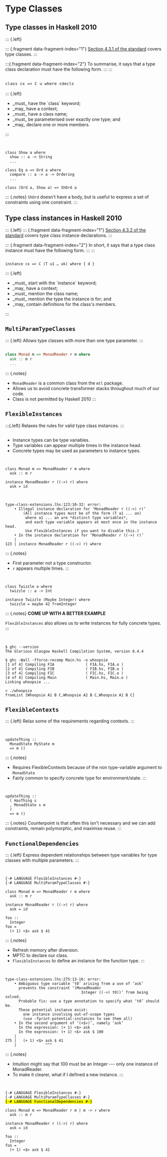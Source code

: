 # Type Classes

## Type classes in Haskell 2010

::: {.left}

::: {.fragment data-fragment-index="1"}
[Section 4.3.1 of the standard](https://www.haskell.org/onlinereport/haskell2010/haskellch4.html#x10-750004.3) covers type classes.
:::

:::{.fragment data-fragment-index="2"}
To summarise, it says that a type class declaration must have the following form.
:::
:::

<pre class="nohighlight fragment" style="font-size: 1.1em" data-fragment-index="3"><code data-trim data-noescape>
<span class="fragment highlight-current-green" data-fragment-index="4">class</span> <span class="fragment highlight-current-green" data-fragment-index="5">cx =></span> <span class="fragment highlight-current-green" data-fragment-index="6">C</span> <span class="fragment highlight-current-green" data-fragment-index="7">u</span> <span class="fragment highlight-current-green" data-fragment-index="8">where cdecls</span>
</code></pre>

::: {.left}
<ul>
<span class="fragment highlight-current-green" data-fragment-index="4"><span class="fragment" data-fragment-index="4"><li>_must_ have the `class` keyword;</li></span></span>
<span class="fragment highlight-current-green" data-fragment-index="5"><span class="fragment" data-fragment-index="5"><li>_may_ have a context;</li></span></span>
<span class="fragment highlight-current-green" data-fragment-index="6"><span class="fragment" data-fragment-index="6"><li>_must_ have a class name;</li></span></span>
<span class="fragment highlight-current-green" data-fragment-index="7"><span class="fragment" data-fragment-index="7"><li>_must_ be parameterised over exactly one type; and</li></span></span>
<span class="fragment highlight-current-green" data-fragment-index="8"><span class="fragment" data-fragment-index="8"><li>_may_ declare one or more members.</li></span></span>
</ul>
:::

##

<pre class="haskell"><code data-trim data-noescape>
<span class="fragment fade-semi-out" data-fragment-index="1">class Show a where
  show :: a -> String
  ...</span>

<span class="fragment fade-in-then-semi-out" data-fragment-index="1">class Eq a => Ord a where
  compare :: a -> a -> Ordering
  ...</span>

<span class="fragment fade-in-then-semi-out" data-fragment-index="2">class (Ord a, Show a) => ShOrd a</span>
</code></pre>

::: {.notes}
`ShOrd` doesn't have a body, but is useful to express a set of constraints using one constraint.
:::

## Type class instances in Haskell 2010

::: {.left}
::: {.fragment data-fragment-index="1"}
[Section 4.3.2 of the standard](https://www.haskell.org/onlinereport/haskell2010/haskellch4.html#x10-750004.3)
covers type class instance declarations.
:::

::: {.fragment data-fragment-index="2"}
In short, it says that a type class instance must have the following form.
:::
:::

<pre class="fragment no-highlight" style="font-size: 1em" data-fragment-index="3"><code data-trim data-noescape>
<span class="fragment highlight-current-green" data-fragment-index="4">instance</span> <span class="fragment highlight-current-green" data-fragment-index="5">cx =></span> <span class="fragment highlight-current-green" data-fragment-index="6">C</span> <span class="fragment highlight-current-green" data-fragment-index="7">(T u1 … uk)</span> <span class="fragment highlight-current-green" data-fragment-index="8">where { d }</span>
</code></pre>

::: {.left}
<ul>
<span class="fragment" data-fragment-index="4"><span class="fragment highlight-current-green" data-fragment-index="4"><li>_must_ start with the `instance` keyword;</li></span></span>
<span class="fragment" data-fragment-index="5"><span class="fragment highlight-current-green" data-fragment-index="5"><li>_may_ have a context;</li></span></span>
<span class="fragment" data-fragment-index="6"><span class="fragment highlight-current-green" data-fragment-index="6"><li>_must_ mention the class name;</li></span></span>
<span class="fragment" data-fragment-index="7"><span class="fragment highlight-current-green" data-fragment-index="7"><li>_must_ mention the type the instance is for; and</li></span></span>
<span class="fragment" data-fragment-index="8"><span class="fragment highlight-current-green" data-fragment-index="8"><li>_may_ contain definitions for the class's members.</li></span></span>
</ul>
:::

## `MultiParamTypeClasses`

::: {.left}
Allows type classes with more than one type parameter.
:::

##

```haskell
class Monad m => MonadReader r m where
  ask :: m r
  ...
```

::: {.notes}
- `MonadReader` is a common class from the `mtl` package.
- Allows us to avoid concrete transformer stacks throughout much of our code.
- Class is not permitted by Haskell 2010
:::

## `FlexibleInstances`

:::{.left}
Relaxes the rules for valid type class instances.
:::

##

- Instance types can be type variables.
- Type variables can appear multiple times in the instance head.
- Concrete types may be used as parameters to instance types.

##

<pre class="haskell"><code data-trim data-noescape>
<span class="fragment fade-semi-out" data-fragment-index="1">class Monad m => MonadReader r m where
  ask :: m r</span>

<span class="fragment" data-fragment-index="1">instance MonadReader r ((->) r) where
  ask = id
</code></pre>

##

<pre class="no-highlight"><code data-trim data-noescape>
<span class="fragment fade-semi-out" data-fragment-index="1">type-class-extensions.lhs:123:10-32: error:
    • Illegal instance declaration for ‘MonadReader r ((->) r)’</span>
        <span class="fragment highlight-current-green" data-fragment-index="1">(All instance types must be of the form (T a1 ... an)
         where a1 ... an are *distinct type variables*</span><span class="fragment fade-semi-out" data-fragment-index="1">,
         and </span><span class="fragment highlight-current-green" data-fragment-index="2">each type variable appears at most once in the instance head.</span>
         <span class="fragment highlight-current-green" data-fragment-index="3">Use FlexibleInstances if you want to disable this.</span><span class="fragment fade-semi-out" data-fragment-index="1">)
    • In the instance declaration for ‘MonadReader r ((->) r)’
    |
123 | instance MonadReader r ((->) r) where</span>
</code></pre>

::: {.notes}
- First parameter not a type constructor.
- `r` appears multiple times.
:::

##

<pre class="haskell"><code data-trim data-noescape>
class Twizzle a where
  twizzle :: a -> Int

instance Twizzle (Maybe Integer) where
  twizzle = maybe 42 fromInteger
</code></pre>

::: {.notes}
**COME UP WITH A BETTER EXAMPLE**

`FlexibleInstances` also allows us to write instances for fully concrete types.
:::

<!-- ## Not so benign -->

<!-- ::: {.notes} -->
<!-- - Seen some people claim that FlexibleInstances is benign. -->
<!-- - Often is, but it can bite you if you're not careful. -->
<!-- ::: -->

<!-- ## -->

<!-- <pre class="haskell"><code data-trim data-noescape> -->
<!-- module FIA where -->

<!-- data A = A1 | A2 deriving (Eq, Ord, Show) -->

<!-- data Whoopsie a b c = -->
<!--   Whoopsie a b c -->
<!--   deriving (Eq, Show) -->
<!-- </code></pre> -->

<!-- ## -->

<!-- <pre class="haskell"><code data-trim data-noescape> -->
<!-- {-# LANGUAGE FlexibleInstances #-} -->

<!-- <span class="fragment fade-in-then-semi-out" data-fragment-index="2">module FIB where -->

<!-- import Data.Set (Set, insert) -->
<!-- import FIA</span> -->

<!-- <span class="fragment fade-in-then-semi-out" data-fragment-index="3">data B = B deriving (Eq, Ord, Show)</span> -->

<!-- <span class="fragment fade-in-then-semi-out" data-fragment-index="4">instance Ord c => </span><span class="fragment" data-fragment-index="4">Ord (Whoopsie A B c)</span><span class="fragment fade-in-then-semi-out" data-fragment-index="4"> where -->
<!--   compare (Whoopsie a1 b1 c1) (Whoopsie a2 b2 c2) =</span> -->
<!--     <span class="fragment" data-fragment-index="4">compare a1 a2</span><span class="fragment fade-in-then-semi-out" data-fragment-index="4"> <> compare b1 b2 <> compare c1 c2</span><span class="fragment" data-fragment-index="5"></span> -->

<!-- <span class="fragment fade-in-then-semi-out" data-fragment-index="6">insB :: Ord c => Whoopsie A B c -> Set (Whoopsie A B c) -> Set (Whoopsie A B c) -->
<!-- insB = insert</span> -->
<!-- </code></pre> -->

<!-- ## -->

<!-- <pre class="haskell"><code data-trim data-noescape> -->
<!-- <span class="fragment fade-in-then-semi-out" data-fragment-index="1">{-# LANGUAGE FlexibleInstances #-} -->

<!-- module FIC where -->

<!-- import Data.Set (Set, insert) -->
<!-- import FIA -->

<!-- data C = C deriving (Eq, Ord, Show)</span> -->

<!-- <span class="fragment fade-in-then-semi-out" data-fragment-index="2">instance Ord b => </span><span class="fragment" data-fragment-index="2">Ord (Whoopsie A b C)</span><span class="fragment fade-in-then-semi-out" data-fragment-index="2"> where -->
<!--   compare (Whoopsie a1 b1 c1) (Whoopsie a2 b2 c2) =</span> -->
<!--     <span class="fragment" data-fragment-index="2">compare a2 a1</span><span class="fragment fade-in-then-semi-out" data-fragment-index="2"> <> compare b1 b2 <> compare c1 c2</span><span class="fragment" data-fragment-index="3"></span> -->

<!-- <span class="fragment" data-fragment-index="4">insC :: Ord b => Whoopsie A b C -> Set (Whoopsie A b C) -> Set (Whoopsie A b C) -->
<!-- insC = insert</span> -->
<!-- </code></pre> -->

<!-- ## -->

<!-- <pre class="haskell"><code data-trim data-noescape> -->
<!-- <span class="fragment fade-in-then-semi-out">module Main where -->

<!-- import Data.Set (Set, empty) -->

<!-- import FIA -->
<!-- import FIB -->
<!-- import FIC -->

<!-- test :: Set (Whoopsie A B C) -->
<!-- test =</span> -->
<!--   <span class="fragment">insB (Whoopsie A1 B C) . </span><span class="fragment">insC (Whoopsie A1 B C) . </span><span class="fragment">insC (Whoopsie A2 B C) $ empty</span> -->

<!-- <span class="fragment">main :: IO () -->
<!-- main = -->
<!--   print test</span> -->
<!-- </code></pre> -->

##

<pre class="no-highlight"><code data-trim data-noescape>
<span class="fragment fade-semi-out" data-fragment-index="1">$ ghc --version
The Glorious Glasgow Haskell Compilation System, version 8.4.4</span>

<span class="fragment fade-in-then-semi-out" data-fragment-index="1">$ ghc -Wall -fforce-recomp Main.hs -o whoopsie</span>
<span class="fragment fade-in-then-semi-out" data-fragment-index="2">[1 of 4] Compiling FIA              ( FIA.hs, FIA.o )
[2 of 4] Compiling FIB              ( FIB.hs, FIB.o )
[3 of 4] Compiling FIC              ( FIC.hs, FIC.o )
[4 of 4] Compiling Main             ( Main.hs, Main.o )
Linking whoopsie ...</span>

<span class="fragment fade-in-then-semi-out" data-fragment-index="3">> ./whoopsie
fromList [</span><span class="fragment" data-fragment-index="3">Whoopsie A1 B C</span><span class="fragment fade-in-then-semi-out" data-fragment-index="3">,Whoopsie A2 B C,</span><span class="fragment" data-fragment-index="3">Whoopsie A1 B C</span><span class="fragment fade-in-then-semi-out" data-fragment-index="3">]</span><span class="fragment" data-fragment-index="5"></span>
</code></pre>

## `FlexibleContexts`

::: {.left}
Relax some of the requirements regarding contexts.
:::

##

<pre class="haskell"><code data-trim data-noescape>
updateThing ::
  MonadState MyState m
  => m ()
</code></pre>

::: {.notes}
- Requires FlexibleContexts because of the non type-variable argument to `MonadState`
- Fairly common to specify concrete type for environment/state.
:::

##

<pre class="haskell"><code data-trim data-noescape>
updateThing ::
  ( HasThing s
  , MonadState s m
  )
  => m ()
</code></pre>

::: {.notes}
Counterpoint is that often this isn't necessary and we can add constraints, remain polymorphic,
and maximise reuse.
:::


## `FunctionalDependencies`

::: {.left}
Express dependent relationships between type variables for type classes with multiple parameters.
:::

##

<pre class="haskell"><code data-trim data-noescape>
<span class="fragment fade-semi-out" data-fragment-index="1">{-# LANGUAGE FlexibleInstances #-}
{-# LANGUAGE MultiParamTypeClasses #-}

class Monad m => MonadReader r m where
  ask :: m r</span>

<span class="fragment fade-in-then-semi-out" data-fragment-index="1">instance MonadReader r ((->) r) where
  ask = id</span>

<span class="fragment" data-fragment-index="2">foo ::
  Integer
foo =
  (+ 1) <$> ask $ 41</span>
</code></pre>

::: {.notes}
- Refresh memory after diversion.
- MPTC to declare our class.
- `FlexibleInstances` to define an instance for the function type.
:::

##

<pre class="no-highlight"><code data-trim data-noescape>
<span class="fragment fade-semi-out" data-fragment-index="1">type-class-extensions.lhs:275:13-16: error:
    • </span>Ambiguous type variable ‘t0’ arising from a use of ‘ask’
      prevents the constraint ‘(MonadReader
                                  Integer ((->) t0))’ from being solved.
      <span class="fragment fade-semi-out" data-fragment-index="1">Probable fix: use a type annotation to specify what ‘t0’ should be.
      These potential instance exist:
        one instance involving out-of-scope types
        (use -fprint-potential-instances to see them all)
    • In the second argument of ‘(<$>)’, namely ‘ask’
      In the expression: (+ 1) <$> ask
      In the expression: (+ 1) <$> ask $ 100</span>
    |
275 |   (+ 1) <$> ask $ 41
    |             ^^^
</code></pre>

::: {.notes}
- Intuition might say that 100 must be an Integer --- only one instance of MonadReader.
- To make it clearer, what if I defined a new instance.
:::

<!-- ## -->

<!-- <pre class="haskell"><code data-trim data-noescape> -->
<!-- <span class="fragment fade-in-then-semi-out">{-# LANGUAGE FlexibleInstances #-} -->
<!-- {-# LANGUAGE GeneralisedNewtypeDeriving #-} -->
<!-- {-# LANGUAGE MultiParamTypeClasses #-} -->

<!-- module FunDeps where</span> -->

<!-- <span class="fragment fade-in-then-semi-out">class Monad m => MonadReader r m where -->
<!--   ask :: m r -->

<!-- instance MonadReader r ((->) r) where -->
<!--   ask = id</span> -->

<!-- <span class="fragment fade-in-then-semi-out">newtype Sinteger = Sinteger Integer -->
<!--   deriving (Eq, Show, Num, Ord, Real, Enum, Integral)</span> -->

<!-- <span class="fragment fade-in-then-semi-out">instance MonadReader Integer ((->) Sinteger) where -->
<!--   ask (Sinteger n) = n + 1</span> -->

<!-- <span class="fragment">foo :: -->
<!--   Integer -->
<!-- foo = -->
<!--   (+ 1) <$> ask $ 41</span> -->
<!-- </code></pre> -->

<!-- ## -->

<!-- <pre class="haskell"><code data-trim data-noescape> -->
<!-- <span class="fragment fade-in-then-semi-out" data-fragment-index="1">{-# LANGUAGE FunctionalDependencies #-}</span> -->

<!-- <span class="fragment fade-in-then-semi-out" data-fragment-index="2">class Monad m => MonadReader r m </span><span class="fragment" data-fragment-index="2">| m -> r </span><span class="fragment fade-in-then-semi-out" data-fragment-index="2">where -->
<!--   ask :: m r</span></span><span class="fragment" data-fragment-index="3"></span> -->

<!-- <span class="fragment" data-fragment-index="4">instance MonadReader r ((->) r) where -->
<!--   ask = id</span> -->

<!-- <span class="fragment" data-fragment-index="5">instance MonadReader Integer ((->) Sinteger) where -->
<!--   ask (Sinteger n) = n + 1</span> -->
<!-- </code></pre> -->

<!-- ## -->

<!-- <pre class="no-highlight"><code data-trim data-noescape> -->
<!-- FunDeps.hs:14:10: error: -->
<!--     <span style="color: red">Functional dependencies conflict between instance declarations: -->
<!--       instance MonadReader r ((->) r) -- Defined at FunDeps.hs:14:10 -->
<!--       instance MonadReader Integer ((->) Sinteger)</span> -->
<!--         -- Defined at FunDeps.hs:20:10 -->
<!--    | -->
<!-- 14 | instance MonadReader r ((->) r) where -->
<!--    |          ^^^^^^^^^^^^^^^^^^^^^^ -->
<!-- </code></pre> -->

##

<pre class="haskell"><code data-trim data-noescape>
{-# LANGUAGE FlexibleInstances #-}
{-# LANGUAGE MultiParamTypeClasses #-}
<mark>{-# LANGUAGE FunctionalDependencies #-}</mark>

<span class="fragment fade-in-then-semi-out" data-fragment-index="1">class Monad m => MonadReader r m</span> <span class="fragment" data-fragment-index="1">| m -> r </span><span class="fragment fade-in-then-semi-out" data-fragment-index="1">where
  ask :: m r</span><span class="fragment" data-fragment-index="2"></span>

<span class="fragment fade-in-then-semi-out" data-fragment-index="3">instance MonadReader r ((->) r) where
  ask = id</span>

<span class="fragment fade-in-then-semi-out" data-fragment-index="4">foo ::
  Integer
foo =
  (+ 1) <$> ask $ 41</span>
</code></pre>

